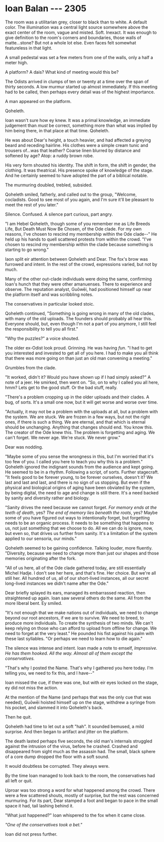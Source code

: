 # Ioan Balan --- 2305

The room was a utilitarian grey, closer to black than to white. A default color. The illumination was a central light source somewhere above the exact center of the room, vague and misted. Soft. Inexact. It was enough to give definition to the room's corners and boundaries, those walls of matte...stone? But not a whole lot else. Even faces felt somewhat featureless in that light.

A small pedestal was set a few meters from one of the walls, only a half a meter high.

A platform? A dais? What kind of meeting would this be?

The Odists arrived in clumps of ten or twenty at a time over the span of thirty seconds. A low murmur started up almost immediately. If this meeting had to be called, then perhaps every detail was of the highest importance.

A man appeared on the platform.

Qoheleth.

Ioan wasn't sure how ey knew. It was a primal knowledge, an immediate judgement than *must* be correct, something more than what was implied by him being there, in that place at that time. Qoheleth.

He was about Dear's height, a touch heavier, and had affected a greying beard and receding hairline. His clothes were a simple cream tunic and trousers of...was that leather? Coarse linen blurred by distance and softened by age?  Atop: a ruddy brown robe.

His very form shouted his identity. The shift in form, the shift in gender, the clothing. It was theatrical. His presence spoke of knowledge of the stage. And he certainly seemed to have adopted the part of a biblical notable. 

The murmuring doubled, trebled, subsided.

Qoheleth smiled, fatherly, and called out to the group, "Welcome, cocladists. Good to see most of you again, and I'm sure it'll be pleasant to meet the rest of you later."

Silence. Confused. A silence part curious, part angry.

"I am Hebel Qoheleth, though some of you remember me as Life Breeds Life, But Death Must Now Be Chosen, of the Ode clade. For my own reasons, I've chosen to rescind my membership within the Ode clade--" He held up his hands to quell scattered protests from within the crowd. "I've chosen to rescind my membership within the clade because something is starting to go wrong."

Iaon split eir attention between Qoheleth and Dear. The fox's brow was furrowed and intent. In the rest of the crowd, expressions varied, but not by much.

Many of the other out-clade individuals were doing the same, confirming Ioan's hunch that they were other amanuenses. There to experience and observe. The reputation analyst, Guōwēi, had positioned himself up near the platform itself and was scribbling notes.

The conservatives in particular looked stoic.

Qoheleth continued, "Something is going wrong in many of the old clades, with many of the old uploads. The founders should probably all hear this. Everyone should, but, even though I'm not a part of you anymore, I still feel the responsibility to tell you all first."

"Why the puzzles?" a voice shouted.

The older ex-Odist look proud. Grinning. He was having *fun*. "I had to get you interested and invested to get all of you here. I had to make you all think that there was more going on than just an old man convening a meeting."

Grumbles from the clade.

"It worked, didn't it? Would you have shown up if I had simply asked?" A note of a jeer. He smirked, then went on. "So, on to why I called you all here, hmm? Lets get to the good stuff. Or the bad stuff, really.

"There's a problem cropping up in the older uploads and their clades. A bug, of sorts. It's a small one now, but it will get worse and worse over time.

"Actually, it may not be a problem with the uploads at all, but a problem with the system. We are stuck. We are frozen in a few ways, but not the right ones, if there is such a thing. We are eternal, and that which is eternal should be unchanging. Anything that changes should end. You know this. The creator of the Ode knew this. The problem is forgetting and aging. We can't forget. We never age. We're stuck. We never grow."

Dear was nodding.

"Maybe some of you sense the wrongness in this, but I'm worried that it's too few of you. I called you here to teach you why this is a problem." Qoheleth ignored the indignant sounds from the audience and kept going. He seemed to be in a rhythm. Following a script, of sorts. Further stagecraft. "It feels good to be forever young, to be forever ourselves, doesn't it? We last and last and last, and there is no sign of us stopping. But even if the physical and biological origins of aging have been obviated by the system, by being digital, the need to age and change is still there. It's a need backed by sanity and diversity rather and biology.

"Sanity drives the need because we cannot forget. *For memory ends at the teeth of death*, yes? *The end of memory lies beneath the roots*, yes? Maybe some of you have figured out ways to intentionally forget, but forgetting needs to be an organic process. It needs to be something that happens *to* us, not just something that we choose to do. All we can do is ignore, now, but even so, that drives us further from sanity. It's a limitation of the system applied to our sensoria, our minds."

Qoheleth seemed to be gaining confidence. Talking louder, more fluently. "Diversity, because we need to change more than just our shapes and those memories originating after the fork.

"All of us here, all of the Ode clade gathered today, are still essentially Michel Hadje. I don't see her here, and that's fine. Her choice. But we're all still her. All hundred of us, all of our short-lived instances, all our secret long-lived instances we didn't name after the Ode."

Dear briefly splayed its ears, managed its embarrassed reaction, then straightened up again. Ioan saw several others do the same. All from the more liberal bent. Ey smiled.

"It's not enough that we make nations out of individuals, we need to change beyond our root ancestors, if we are to survive. We need to breed, to produce more individuals. To create the synthesis of two minds. We can't keep relying on those who can afford to upload from offline for change. We need to forget at the very least." He pounded his fist against his palm with these last syllables. "Or perhaps we need to learn how to die again."

The silence was intense and intent. Ioan made a note to emself, *Impressive. He has them hooked. All the way. Almost all of them except the conservatives.*

"That's why I posted the Name. That's why I gathered you here today. I'm telling you, we need to fix this, and I have--"

Ioan missed the cue, if there was one, but with eir eyes locked on the stage, ey did not miss the action.

At the mention of the Name (and perhaps that was the only cue that was needed), Guōwēi hoisted himself up on the stage, withdrew a syringe from his pocket, and slammed it into Qoheleth's back.

Then he quit.

Qoheleth had time to let out a soft "hah". It sounded bemused, a mild surprise. And then began to artifact and jitter on the platform.

The death lasted perhaps five seconds, the old man's internals struggled against the intrusion of the virus, before he crashed. Crashed and disappeared from sight much as the assassin had. The small, black sphere of a core dump dropped the floor with a soft sound.

It would doubtless be corrupted. They always were.

By the time Ioan managed to look back to the room, the conservatives had all left or quit.

Uproar was too strong a word for what happened among the crowd. There were a few scattered shouts, mostly of surprise, but the rest was concerned murmuring. For its part, Dear stamped a foot and began to pace in the small space it had, tail lashing behind it.

"What just happened?" Ioan whispered to the fox when it came close.

*"One of the conservatives took a bet."*

Ioan did not press further.
